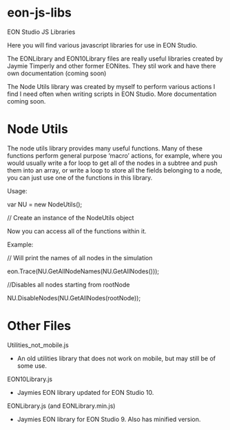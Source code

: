 # eon-js-libs
EON Studio JS Libraries

Here you will find various javascript libraries for use in EON Studio.

The EONLibrary and EON10Library files are really useful libraries created by Jaymie Timperly and other former EONites. They stil work and have there own documentation (coming soon)

The Node Utils library was created by myself to perform various actions I find I need often when writing scripts in EON Studio.
More documentation coming soon.

# Node Utils

The node utils library provides many useful functions. Many of these functions  perform general purpose ‘macro’ actions, for example, where you would usually write a for loop to get all of the nodes in a subtree and push them into an array, or write a loop to store all the fields belonging to a node, you can just use one of the functions in this library.

Usage:

var NU = new NodeUtils(); 

// Create an instance of the NodeUtils object

Now you can access all of the functions within it.

Example:

// Will print the names of all nodes in the simulation

eon.Trace(NU.GetAllNodeNames(NU.GetAllNodes()));

//Disables all nodes starting from rootNode

NU.DisableNodes(NU.GetAllNodes(rootNode));


# Other Files

Utilities_not_mobile.js

- An old utilities library that does not work on mobile, but may still be of some use.

EON10Library.js

- Jaymies EON library updated for EON Studio 10.

EONLibrary.js (and EONLibrary.min.js)

- Jaymies EON library for EON Studio 9. Also has minified version. 
